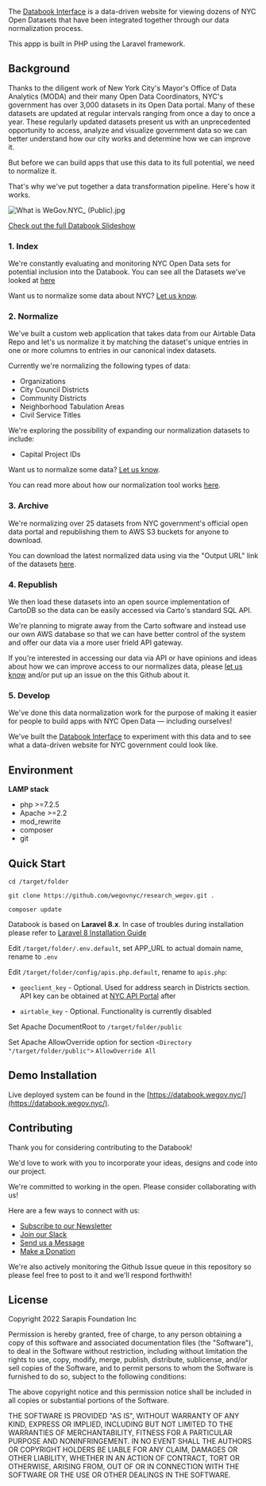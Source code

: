 The [Databook Interface](http://databook.wegov.nyc) is a data-driven website for viewing dozens of NYC Open Datasets that have been integrated together through our data normalization process.

This appp is built in PHP using the Laravel framework.

## Background

Thanks to the diligent work of New York City's Mayor's Office of Data Analytics (MODA) and their many Open Data Coordinators, NYC's government has over 3,000 datasets in its Open Data portal. Many of these datasets are updated at regular intervals ranging from once a day to once a year. These regularly updated datasets present us with an unprecedented opportunity to access, analyze and visualize government data so we can better understand how our city works and determine how we can improve it.

But before we can build apps that use this data to its full potential, we need to normalize it. 

That's why we've put together a data transformation pipeline. Here's how it works.

![What is WeGov.NYC_ (Public).jpg](https://s3-us-west-2.amazonaws.com/secure.notion-static.com/5a4adc3a-54c4-4efb-811e-9441427c68e7/What_is_WeGov.NYC__(Public).jpg)

[Check out the full Databook Slideshow](https://www.notion.so/WeGovNYC-eec7e04a5cfb4cf6b801a927d148c9cb)

### 1. Index

We're constantly evaluating and monitoring NYC Open Data sets for potential inclusion into the Databook. You can see all the Datasets we've looked at [here](https://airtable.com/shru4lRGkm4REB3t5)

Want us to normalize some data about NYC? [Let us know](https://airtable.com/shr8UkMTenFONmaUK).


### 2. Normalize

We've built a custom web application that takes data from our Airtable Data Repo and let's us normalize it by matching the dataset's unique entries in one or more columns to entries in our canonical index datasets. 

Currently we're normalizing the following types of data:

- Organizations
- City Council Districts
- Community Districts
- Neighborhood Tabulation Areas
- Civil Service Titles

We're exploring the possibility of expanding our normalization datasets to include:

- Capital Project IDs

Want us to normalize some data? [Let us know](https://airtable.com/shr8UkMTenFONmaUK).

You can read more about how our normalization tool works [here](https://docs.google.com/presentation/d/1-mlKgb3q6djnvEo-87BmUfhGy5jvF6CTIk0-4U8Vllg/edit?usp=sharing). 

### 3. Archive

We're normalizing over 25 datasets from NYC government's official open data portal and republishing them to AWS S3 buckets for anyone to download. 

You can download the latest normalized data using via the "Output URL" link of the datasets [here](https://airtable.com/shrTeXDJ0ElDrPipE).

### 4. Republish

We then load these datasets into an open source implementation of CartoDB so the data can be easily accessed via Carto's standard SQL API. 

We're planning to migrate away from the Carto software and instead use our own AWS database so that we can have better control of the system and offer our data via a more user frield API gateway. 

If you're interested in accessing our data via API or have opinions and ideas about how we can improve access to our normalizes data, please [let us know](https://www.notion.so/Contact-Us-54b075fa86ec47ebae48dae1595afc2c) and/or put up an issue on the this Github about it. 

### 5. Develop

We've done this data normalization work for the purpose of making it easier for people to build apps with NYC Open Data — including ourselves!

We've built the [Databook Interface](http://databook.wegov.nyc) to experiment with this data and to see what a data-driven website for NYC government could look like.

## Environment

**LAMP stack**
*	php >=7.2.5
*	Apache >=2.2
*	mod_rewrite
*	composer
*	git


## Quick Start

	cd /target/folder

	git clone https://github.com/wegovnyc/research_wegov.git .

	composer update



Databook is based on **Laravel 8.x**. In case of troubles during installation please refer to [Laravel 8 Installation Guide](https://laravel.com/docs/8.x/installation#installation-via-composer) 




Edit ``/target/folder/.env.default``, set APP_URL to actual domain name, rename to ``.env``


Edit ``/target/folder/config/apis.php.default``, rename to ``apis.php``:

- ``geoclient_key`` - Optional. Used for address search in Districts section. API key can be obtained at [NYC API Portal](https://api-portal.nyc.gov/developer) after

- ``airtable_key`` - Optional. Functionality is currently disabled



Set Apache DocumentRoot to ``/target/folder/public``



Set Apache AllowOverride option for section ``<Directory "/target/folder/public">`` ``AllowOverride All``



## Demo Installation

Live deployed system can be found in the [https://databook.wegov.nyc/](https://databook.wegov.nyc/).


## Contributing

Thank you for considering contributing to the Databook! 

We'd love to work with you to incorporate your ideas, designs and code into our project.

We're committed to working in the open. Please consider collaborating with us!

Here are a few ways to connect with us:

- [Subscribe to our Newsletter](https://www.notion.so/Newsletter-a05ea3bf416848e381c9fb9df93b2ec5)
- [Join our Slack](https://join.slack.com/t/wegovnyc/shared_invite/zt-ydyfsw37-FJ44MKk9eHrwhk73XE9r~g)
- [Send us a Message](https://www.notion.so/Contact-Us-54b075fa86ec47ebae48dae1595afc2c)
- [Make a Donation](https://opencollective.com/wegovnyc)

We're also actively monitoring the Github Issue queue in this repository so please feel free to post to it and we'll respond forthwith!

## License

Copyright 2022 Sarapis Foundation Inc

Permission is hereby granted, free of charge, to any person obtaining a copy of this software and associated documentation files (the "Software"), to deal in the Software without restriction, including without limitation the rights to use, copy, modify, merge, publish, distribute, sublicense, and/or sell copies of the Software, and to permit persons to whom the Software is furnished to do so, subject to the following conditions:

The above copyright notice and this permission notice shall be included in all copies or substantial portions of the Software.

THE SOFTWARE IS PROVIDED "AS IS", WITHOUT WARRANTY OF ANY KIND, EXPRESS OR IMPLIED, INCLUDING BUT NOT LIMITED TO THE WARRANTIES OF MERCHANTABILITY, FITNESS FOR A PARTICULAR PURPOSE AND NONINFRINGEMENT. IN NO EVENT SHALL THE AUTHORS OR COPYRIGHT HOLDERS BE LIABLE FOR ANY CLAIM, DAMAGES OR OTHER LIABILITY, WHETHER IN AN ACTION OF CONTRACT, TORT OR OTHERWISE, ARISING FROM, OUT OF OR IN CONNECTION WITH THE SOFTWARE OR THE USE OR OTHER DEALINGS IN THE SOFTWARE.

